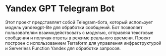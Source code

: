 # Yandex GPT Telegram Bot

Этот проект представляет собой Telegram-бота, который использует модель yandexgpt-lite для обработки сообщений. Бот позволяет пользователям взаимодействовать с моделью, отправляя текстовые сообщения и получая ответы в режиме реального времени. Проект построен с использованием Terraform для управления инфраструктурой и Serverless Function Yandex для обработки запросов.


